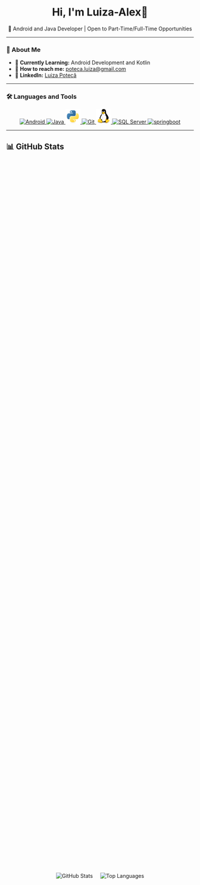 <h1 align="center">Hi, I'm Luiza-Alex👋</h1>

<p align="center">🎯  Android and Java Developer | Open to Part-Time/Full-Time Opportunities</p>

---

### 🚀 About Me
- 🌱 **Currently Learning:** Android Development and Kotlin 
- 📧 **How to reach me:** [poteca.luiza@gmail.com](mailto:poteca.luiza@gmail.com)  
- 🔗 **LinkedIn:** [Luiza Potecă](https://www.linkedin.com/in/luiza-potec%C4%83-3ab224224/)

---

### 🛠️ Languages and Tools
<p align="center">
  <a href="https://developer.android.com/" target="_blank"> <img src="https://upload.wikimedia.org/wikipedia/commons/6/64/Android_logo_2019_%28stacked%29.svg" alt="Android" width="40" height="40"/> </a>
  <a href="https://www.java.com/en/" target="_blank"> <img src="https://www.vectorlogo.zone/logos/java/java-icon.svg" alt="Java" width="40" height="40"/> </a>
  <a href="https://www.python.org" target="_blank"> <img src="https://raw.githubusercontent.com/devicons/devicon/master/icons/python/python-original.svg" alt="Python" width="40" height="40"/> </a>
  <a href="https://git-scm.com/" target="_blank"> <img src="https://www.vectorlogo.zone/logos/git-scm/git-scm-icon.svg" alt="Git" width="40" height="40"/> </a>
  <a href="https://www.linux.org/" target="_blank"> <img src="https://raw.githubusercontent.com/devicons/devicon/master/icons/linux/linux-original.svg" alt="Linux" width="40" height="40"/> </a>
  <a href="https://www.microsoft.com/en-us/sql-server" target="_blank"> <img src="https://www.svgrepo.com/show/303229/microsoft-sql-server-logo.svg" alt="SQL Server" width="40" height="40"/> </a>
  <a href="https://spring.io/projects/spring-boot" target="_blank"> <img src="https://encrypted-tbn0.gstatic.com/images?q=tbn:ANd9GcRKv3NF172jmJj6A20BTyi7K9W1gybX6ymf3U01sXCipg&s" alt="springboot" width="40" height="40"/> </a>
</p>

---


## 📊 GitHub Stats
<p align="center">
  <div style="display: flex; justify-content: center; align-items: center; height: 100vh; gap: 20px;">
    <img src="https://github-readme-stats.vercel.app/api?username=LuizaAlex&show_icons=true&theme=dark" alt="GitHub Stats" height="175" />
    <img src="https://github-readme-stats.vercel.app/api/top-langs/?username=LuizaAlex&layout=compact&theme=dark&card_width=300" alt="Top Languages" height="175" />
  </div>
</p>

  ## 📈 Profile Views
<p align="center">
  <img src="https://komarev.com/ghpvc/?username=LuizaAlex&label=Profile%20views&color=brightgreen" alt="Profile Views" />
</p>

